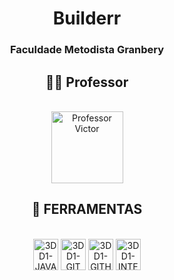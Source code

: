 <h1 align="center">Builderr</h1>
   
<h3 align="center">Faculdade Metodista Granbery</h3>    
   


<h2 align="center">👨‍🏫 Professor</h2>
<div align="center" style="display: inline_block"><br>
    <a href="https://github.com/marcoaparaujo"><img alt="Professor Victor" src="https://media-exp1.licdn.com/dms/image/C5603AQExY_Yk-oK1UQ/profile-displayphoto-shrink_200_200/0/1516889759530?e=1634774400&v=beta&t=_8pJ_paaoMrf9wMR2TiiXwWMOHnf0gfz6LvDK7TNfuU" width="115"></a>
    </div>



<h2 align="center">🧪 FERRAMENTAS</h2>

<div align="center" style="display: inline_block"><br>
  
  <img align="center" alt="3DD1-JAVA" height="50" width="40" src="https://cdn.jsdelivr.net/gh/devicons/devicon/icons/java/java-original.svg">
   <img align="center" alt="3DD1-GIT" height="50" width="40" src="https://cdn.jsdelivr.net/gh/devicons/devicon/icons/git/git-original.svg">
  <img align="center" alt="3DD1-GITHUB" height="50" width="40" src="https://cdn.jsdelivr.net/gh/devicons/devicon/icons/github/github-original.svg">
  <img align="center" alt="3DD1-INTELLIJ" height="50" width="40" src="https://cdn.jsdelivr.net/gh/devicons/devicon/icons/intellij/intellij-original.svg">
</div>
